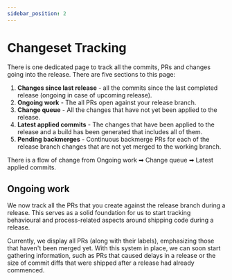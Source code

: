 ```yaml
---
sidebar_position: 2
---
```


# Changeset Tracking

There is one dedicated page to track all the commits, PRs and changes going into the release.
There are five sections to this page:

1. **Changes since last release** - all the commits since the last completed release (ongoing in case of upcoming release).
2. **Ongoing work** - The all PRs open against your release branch.
3. **Change queue** - All the changes that have not yet been applied to the release.
4. **Latest applied commits** - The changes that have been applied to the release and a build has been generated that includes all of them.
5. **Pending backmerges** - Continuous backmerge PRs for each of the release branch changes that are not yet merged to the working branch.

There is a flow of change from Ongoing work ➡ Change queue ➡ Latest applied commits.

## Ongoing work

We now track all the PRs that you create against the release branch during a release. This serves as a solid foundation for us to start tracking behavioural and process-related aspects around shipping code during a release.

Currently, we display all PRs (along with their labels), emphasizing those that haven't been merged yet. With this system in place, we can soon start gathering information, such as PRs that caused delays in a release or the size of commit diffs that were shipped after a release had already commenced.
